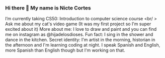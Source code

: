 
### Hi there 👋 My name is Nicte Cortes 
I’m currently taking CS50: Introduction to computer science course <br/ >
Ask me about my cat's video game (It was my first project so I'm super excited about it)
More about me: I love to draw and paint and you can find me on instagram as @hijadelosdioses.
Fun fact: I sing in the shower and dance in the kitchen.
Secret identity: I'm artist in the morning, historian in the afternoon and I'm learning coding at night.
I speak Spanish and English, more Spanish than English though but I'm working on that. 




